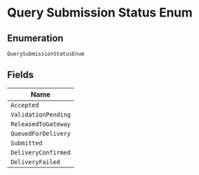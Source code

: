 
# Query Submission Status Enum

## Enumeration

`QuerySubmissionStatusEnum`

## Fields

| Name |
|  --- |
| `Accepted` |
| `ValidationPending` |
| `ReleasedToGateway` |
| `QueuedForDelivery` |
| `Submitted` |
| `DeliveryConfirmed` |
| `DeliveryFailed` |

